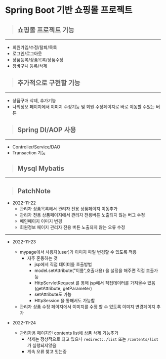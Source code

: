 # Spring Boot 기반 쇼핑몰 프로젝트

> ## 쇼핑몰 프로젝트 기능

------

- 회원가입/수정/탈퇴/목록
- 로그인/로그아웃
- 상품등록/상품목록/상품수정
- 장바구니 등록/삭제

> ## 추가적으로 구현할 기능

------

- 상품구매 삭제, 추가기능
- 나의정보 페이지에서 이미지 수정기능 및 회원 수정페이지로 바로 이동할 수있는 버튼

> ## Spring DI/AOP 사용

------

- Controller/Service/DAO
- Transaction 기능

> ## Mysql Mybatis

------


> ## PatchNote

- 2022-11-22
  - 관리자 상품목록에서 관리자 전용 상품페이지 이동추가
  - 관리자 전용 상품페이지에서 관리자 전용버튼 노출되지 않는 버그 수정
  - 메인페이지 이미지 변경
  - 회원정보 페이지 관리자 전용 버튼 노출되지 않는 오류 수정

-----

- 2022-11-23
  - mypage에서 사용자(user)가 이미지 파일 변경할 수 있도록 적용
    - 자주 혼동하는 것
      - jsp에서 직접 데이터를 호출방법
      - model.setAttribute("이름",호출내용) 을 설정을 해주면 직접 호출가능
      - HttpServletRequest 를 통해 jsp에서 직접데이터를 가져올수 있음(getAttribute, getParameter)
      - setAttribute도 가능
      - HttpSession 을 통해서도 가능함
  - 관리자 상품 수정 페이지에서 이미지를 수정 할 수 있도록 이미지 변경페이지 추가

- 2022-11-24
  - 관리자용 페이지인 contents list에 상품 삭제 기능추가
    - 삭제는 정상적으로 되고 있으나 `redirect:./list` 또는 `/contents/list` 가 실행되지않음
    - 계속 오류 찾고 잇는중
